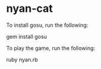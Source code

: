 # nyan-cat
To install gosu, run the following:

  gem install gosu
  
To play the game, run the following:

  ruby nyan.rb
